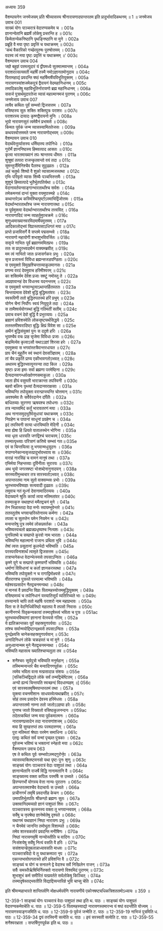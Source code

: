 अध्यायः 359

वैशम्पायनेन जनमेजयम् प्रति श्रीव्यासस्य श्रीनारायणादपान्तरतम इति प्रादुर्भावादिकथनम् ॥ 1 ॥
जनमेजय उवाच 	001  
साख्यं योगः पाञ्चरात्रं वेदारण्यकमेव च ।	001a  
ज्ञानान्येतानि ब्रह्मर्षे लोकेषु प्रचरन्ति ह ॥	001c  
किमेतान्येकनिष्ठानि पृथङ्निष्ठानि वा मुने ।	002a  
प्रब्रूहि वै मया पृष्टः प्रवृत्तिं च यथाक्रमम् ॥	002c  
'कथं वैकारिको गच्छेत्पुरुषः पुरुषोत्तमम् ।	003a  
वदस्व त्वं मया पृष्टः प्रवृत्तिं च यथाक्रमम् ॥'	003c  
वैशम्पायन उवाच 	004  
जज्ञे बहुज्ञं परमत्युदारं यं द्वीपमध्ये सुतमात्मवन्तम् ।	004a  
पराशरात्सत्यवती महर्षिं तस्मै नमोऽज्ञानतमोनुदाय ॥	004c  
पितामहाद्यं प्रवदन्ति षष्ठं महर्षिमार्षेयविभूतियुक्तम् ।	005a  
नारायणस्यांशजमेकपुत्रं द्वैपायनं वेदमहानिधानम् ॥	005c  
तमादिकालेषु महाविभूतिर्नारायणो ब्रह्म महानिधानम् ।	006a  
ससर्ज पुत्रार्थमुदारतेजा व्यासं महात्मानमजं पुराणम् ॥	006c  
जनमेजाय उवाच 	007  
त्वयैव कथितः पूर्वं सम्भवो द्विजसत्तम ।	007a  
वसिष्ठस्य सुतः शक्तिः शक्तिपुत्रः पराशरः ॥	007c  
पराशरस्य दायादः कृष्णद्वैपायनो मुनिः ।	008a  
भूयो नारायणसुतं त्वमेवैनं प्रभाषसे ॥	008c  
किमतः पूर्वकं जन्म व्यासस्यामिततेजसः ।	009a  
कथयस्वोत्तममते जन्म नारायणोद्भवम् ॥	009c  
वैशम्पायन उवाच 	010  
वेदार्थवेत्तुर्व्यासस्य धर्मिष्ठस्य तपोनिधेः ।	010a  
गुरोर्मे ज्ञाननिष्ठस्य हिमवत्पाद आसतः ॥	010c  
कृत्वा भारतमाख्यानं तपः श्रान्तस्य धीमतः ।	011a  
शुश्रूषां तत्परा राजन्कृतवन्तो वयं तदा ॥	011c  
सुमन्तुर्जैमिनिश्चैव पैलश्च सुदृढव्रतः ।	012a  
अहं चतुर्थः शिष्यो वै शुको व्यासात्मजस्तथा ॥	012c  
एभिः परिवृतो व्यासः शिष्यैः पञ्चभिरुत्तमैः ।	013a  
शुशुभे हिमवत्पादे भूतैर्भूतपतिर्यथा ॥	013c  
वेदानावर्तयन्साङ्गान्भारतार्थांश्च सर्वशः ।	014a  
तमेकमनसं दान्तं युक्ता वयमुपास्महे ॥	014c  
कथान्तरेऽथ कस्मिंश्चित्पृष्टोऽस्माभिर्द्विजोत्तमः ।	015a  
वेदार्थान्भारतार्थांश्च जन्म नारायणात्तथा ॥	015c  
स पूर्वमुक्त्वा वेदार्थान्भारतार्थांश्च तत्त्ववित् ।	016a  
नारायणादिदं जन्म व्याहर्तुमुपचक्रमे ॥	016c  
शृणुध्वमाख्यानवरमिदमार्षेयमुत्तमम् ।	017a  
आदिकालोद्भवं विप्रास्तपसाऽधिगतं मया ॥	017c  
प्राप्ते प्रजाविसर्गे वै सप्तमे पद्मसम्भवे ।	018a  
नारायणो महायोगी शभाशुभविवर्जितः ॥	018c  
ससृजे नाभितः पूर्वं ब्रह्माणममितप्रभः ।	019a  
ततः स प्रादुरभवदथैनं वाक्यमब्रवीत् ॥	019c  
मम त्वं नाभितो जातः प्रजासर्गकरः प्रभुः ।	020a  
सृज प्रजास्त्वं विविधा ब्रह्मन्सजडपण्डिताः ॥	020c  
स एवमुक्तो विमुखश्चिन्ताव्याकुलमानसः ।	021a  
प्रणम्य वरदं देवमुवाच हरिमीश्वरम् ॥	021c  
का शक्तिर्मम देवेश प्रजाः स्रष्टुं नमोस्तु ते ।	022a  
अप्रज्ञावानहं देव विधत्स्व यदनन्तरम् ॥	022c  
स एवमुक्तो भगवान्भूत्वाऽथान्तर्हितस्ततः ।	023a  
चिन्तयामास देवेशो बुद्धिं बुद्धिमतांवरः ।	023c  
स्वरूपिणी ततो बुद्धिरुपतस्थे हरिं प्रभुम् ॥	023e  
योगेन चैनां निर्योगः स्वयं नियुयुजे तदा ।	024a  
स तामैश्वर्ययोगस्थां बुद्धिं गतिमतीं सतीम् ॥	024c  
उवाच वचनं देवो बुद्धिं वै प्रभुरव्ययः ।	025a  
ब्रह्माणं प्रविशस्वेति लोकसृष्ट्यर्थसिद्धये ।	025c  
ततस्तमीश्वरादिष्टा बुद्धिः क्षिप्रं विवेश सा ॥	025e  
अथैनं बुद्धिसंयुक्तं पुनः स ददृशे हरिः ।	026a  
भूयश्चैव वचः प्राह सृजेमा विविधाः प्रजाः ॥	026c  
बाढमित्येव कृत्वाऽसौ यथाऽऽज्ञां शिरसा हरेः ।	027a  
एवमुक्त्वा स भगवांस्तत्रैवान्तरधायत ॥	027c  
प्राप चैनं मुहूर्तेन स्वं स्थानं देवसञ्ज्ञितम् ।	028a  
तां चैव प्रकृतिं प्राप्य एकीभावगतोऽभवत् ॥	028c  
अथास्य बुद्धिरभवत्पुनरन्या तदा किल ।	029a  
सृष्टाः प्रजा इमाः सर्वा ब्रह्मणा परमेष्ठिना ॥	029c  
दैत्यदानवगन्धर्वरक्षोगणसमाकुला ।	030a  
जाता हीयं वसुमती भाराक्रान्ता तपस्विनी ॥	030c  
बहवो बलिनः पृथ्व्यां दैत्यदानवराक्षसाः ।	031a  
भविष्यन्ति तपोयुक्ता वरान्प्राप्स्यन्ति चोत्तमान् ॥	031c  
अवश्यमेव तैः सर्वैर्वरदानेन दर्पितैः ।	032a  
बाधितव्याः सुरगणा ऋषयश्च तपोधनाः ॥	032c  
तत्र न्याय्यमिदं कर्तुं भारावतरणं मया ।	033a  
अथ नानासमुद्भूतैर्वसुधायां यथाक्रमम् ॥	033c  
निग्रहेण च पापानां साधूनां प्रग्रहेण च ।	034a  
इदं तपस्विनी सत्या धारयिष्यति मेदिनी ॥	034c  
मया ह्येषा हि ध्रियते पातालस्थेन भोगिना ।	035a  
मया धृता धारयति जगद्विश्चं चराचरम् |	035c  
तस्मात्पृथ्व्याः परित्राणं करिष्ये सम्भवं गतः॥	035e  
एवं स चिन्तयित्वा तु भगवान्मधुसूदनः ।	036a  
रुपाण्यनेकान्यसृजत्प्रादुर्भावभवाय सः ॥	036c  
वाराहं नारसिंहं च वामनं मानुषं तथा ।	037a  
एभिर्मया निहन्तव्याः दुर्विनीताः सुरारयः ॥	037c  
अथ भूयो जगत्स्रष्टा भोःशब्देनानुनादयन् ।	038a  
सरस्वतीमुच्चचार तत्र सारस्वतोऽभवत् ॥	038c  
अपान्तरतमा नाम सुतो वाक्सम्भवः प्रभोः ।	039a  
भूतभव्यभविष्यज्ञः सत्यवादी दृढव्रतः ॥	039c  
तमुवाच नतं मूर्ध्ना देवानामादिरव्ययः ।	040a  
वेदाख्याने श्रुतिः कार्या त्वया मतिमतांवर ॥	040c  
तस्मात्कुरु यथाज्ञप्तं ममैतद्वचनं मुने ।	041a  
तेन भिन्नास्तदा वेदा मनोः स्वायम्भुवेन्तरे ॥	041c  
ततस्तुतोष भगवान्हरिस्तेनास्य कर्मणा ।	042a  
तपसा च सुतप्तेन यमेन नियमेन च ॥	042c  
मन्वन्तरेषु पुत्र त्वमेवं लोकप्रवर्तकः ।	043a  
भविष्यस्यचलो ब्रह्मन्नप्रधृष्यश्च नित्यशः ॥	043c  
पुनस्तिष्ये च सम्प्राप्ते कुरवो नाम भारताः ।	044a  
भविष्यन्ति महात्मानो राजानः प्रथिता भुवि ॥	044c  
तेषां त्वत्तः प्रसूतानां कुलभेदो भविष्यति ।	045a  
परस्परविनाशार्थं त्वामृते द्विजसत्तम ॥	045c  
तत्राप्यनेकधा वेदान्भेत्स्यसे तपसाऽन्वितः ।	046a  
कृष्णे युगे च सम्प्राप्ते कृष्णवर्णो भविष्यसि ॥	046c  
धर्माणां विविधानां च कर्ता ज्ञानकरस्तथा ।	047a  
भविष्यसि तपोयुक्तो न च रागाद्विमोक्ष्यसे ॥	047c  
वीतरागश्च पुत्रस्ते परमात्मा भविष्यति ।	048a  
महेश्वरप्रसादेन नैतद्वचनमन्यथा ॥	048c  
यं मानसं वै प्रवदन्ति विप्राः पितामहस्योत्तमबुद्धियुक्तम् ।	049a  
वसिष्ठमग्र्यं च तपोनिधानं यस्यातिसूर्यं व्यतिरिच्यते भाः ॥	049c  
तस्यान्वये चापि ततो महर्षिः पराशरो नाम महाप्रभावः ।	050a  
पिता स ते वेदनिधिर्वरिष्ठो महातपा वै तपसो निवासः ॥	050c  
कानीनगर्भः पितृकन्यकायां तस्मादृषेस्त्वं भविता च पुत्रः ॥	051ac  
भूतभव्यभविष्याणां ज्ञानानां वेत्स्यसे गतिम् ।	052a  
ये ह्यतिक्रान्तकाः पूर्वं सहस्रयुगपर्ययाः ॥	052c  
तांश्च सर्वान्मयोद्दिष्टान्द्रक्ष्यसे तपसाऽन्वितः ।	053a  
पुनर्द्रक्ष्यसि चानेकसहस्रयुगपर्ययान् ॥	053c  
अनादिनिधनं लोके चक्रहस्तं च मां मुने ।	054a  
अनुध्यानान्मम मुने नैतद्वचनमन्यथा ।	054c  
भविष्यति महासत्व ख्यातिश्चाप्यतुला तव ॥	054e  
* शनैश्चरः सूर्यपुत्रो भविष्यति मनुर्महान् ।	055a  
तस्मिन्मन्वन्तरे चैव मन्वादिगणपूर्वकः ।	055c  
त्वमेव भविता वत्स मत्प्रसादान्न संशयः ॥	055e  
[यत्किञ्चिद्विद्यते लोके सर्वं तन्मद्विचेष्टितम् ।	056a  
अन्यो ह्यन्यं चिन्तयति स्वच्छन्दं विदधाम्यहम् ॥]	056c  
एवं सारस्वतमृषिमपान्तरतमं तथा ।	057a  
युक्त्वा वचनमीशानः साधयस्वेत्यथाब्रवीत् ॥	057c  
सोहं तस्य प्रसादेन देवस्य हरिमेधसः ।	058a  
अपान्तरतमो नाम्ना ततो जातोऽऽज्ञया हरेः ॥	058c  
पुनश्च जातो विख्यातो वसिष्ठकुलनन्दनः ॥	059ac  
तदेतत्कथितं जन्म मया पूर्वकमात्मनः ।	060a  
नारायणप्रसादेन तदा नारायणांशजम् ॥	060c  
मया हि सुमहत्तप्तं तपः परमदारुणम् ।	061a  
पुरा मतिमतां श्रेष्ठाः परमेण समाधिना ॥	061c  
एतद्वः कथितं सर्वं यन्मां पृच्छत पुत्रकाः ।	062a  
पूर्वजन्म भविष्यं च भक्तानां स्नेहतो मया ॥	062c  
वैशम्पायन उवाच 	063  
एष ते कथितः पूर्वः सम्भवोऽस्मद्गुरोर्नृप ।	063a  
व्यासस्याक्लिष्टमनसो यथा पृष्टः पुनः शृणु ॥	063c  
साङ्ख्यं योगः पाञ्चरात्रं वेदाः पाशुपतं तथा ।	064a  
ज्ञानान्येतानि राजर्षे विद्धि नानामतानि वै ॥	064c  
साङ्ख्यस्य वक्ता कपिलः परमर्षिः स उच्यते ।	065a  
हिरण्यगर्भो योगस्य वेत्ता नान्यः पुरातनः ॥	065c  
अपान्तरतमाश्चैव वेदाचार्यः स उच्यते ।	066a  
प्राचीनगर्भं तमृषिं प्रवदन्तीह केचन ॥	066c  
उमापतिर्भूतपतिः श्रीकण्ठो ब्रह्मणः सुतः ।	067a  
उक्तवानिदमव्यग्रो ज्ञानं पाशुपतं शिवः ॥	067c  
पाञ्चरात्रस्य कृत्स्नस्य वक्ता तु भगवान्स्वयम् ।	068a  
सर्वेषु च नृपश्रेष्ठ ज्ञानेष्वेतेषु दृश्यते ॥	068c  
यथागमं यथाज्ञानं निष्ठा नारायणः प्रभुः ।	069a  
न चैनमेवं जानन्ति तमोभूता विशाम्पते ॥	069c  
तमेव शास्त्रकर्तारं प्रवदन्ति मनीषिणः ।	070a  
निष्ठां नारायणमृषिं नान्योस्तीति च वादिनः ॥	070c  
निःसंशयेषु सर्वेषु नित्यं वसति वै हरिः ।	071a  
ससंशयान्हेतुबलान्नाध्यावसति माधवः ॥	071c  
पाञ्चरात्रविदो ये तु यथाक्रमपरा नृप ।	072a  
एकान्तभावोपगतास्ते हरिं प्रविशन्ति वै ॥	072c  
साङ्ख्यं च योगं च सनातने द्वे वेदाश्च सर्वे निखिलेन राजन् ।	073a  
सर्वैः समस्तैर्ऋषिभिर्निरुक्तो नारायणो विश्वमिदं पुराणम् ॥	073c  
शुभाशुभं कर्म समीरितं यत्प्रवर्तते सर्वलोकेषु किञ्चित् ।	074a  
तस्मादृषेस्तद्भवतीति विद्याद्दिव्यन्तरिक्षे भुवि चाप्सु चेति ॥ 	074c  

इति श्रीमन्महाभारते शान्तिपर्वणि मोक्षधर्मपर्वणि नारायणीये एकोनषष्ट्यधिकत्रिशततमोऽध्यायः ॥ 359 ॥

12-359-1 साङ्ख्यं योगः पञ्चरात्रं वेदाः पाशुपतं तथा इति थ. पाठः । साङ्ख्यं योगः पाशुपतं वेदारण्यकमेवचेति ध. पाठः ॥ 12-359-5 पितामहस्याद्यो नारायणस्तमारभ्य यं षष्ठं वदन्तीति योज्यम् । नारायणस्याङ्गजमिति ध. पाठः ॥ 12-359-9 पूर्वजं जन्मेति ट. पाठः ॥ 12-359-19 नाभिजं पुत्रमिति ध. पाठः ॥ 12-359-34 द्वयं तरस्विनी सत्येति ध. पाठः । इयं सरस्वती सत्येति ट. पाठः ॥ 12-359-55 शनैश्वरभ्राता । सप्तर्षिगुणपूर्वक इति थ. पाठः ॥

